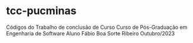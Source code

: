 # tcc-pucminas
Códigos do Trabalho de conclusão de Curso
Curso de Pós-Graduação em Engenharia de Software
Aluno Fábio Boa Sorte Ribeiro
Outubro/2023
